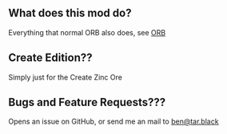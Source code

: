 ## What does this mod do?
Everything that normal ORB also does, see [ORB](https://modrinth.com/mod/orb-oresrback)

## Create Edition??
Simply just for the Create Zinc Ore

## Bugs and Feature Requests???
Opens an issue on GitHub, or send me an mail to [ben@tar.black](mailto:ben@tar.black)